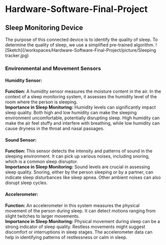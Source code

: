# Hardware-Software-Final-Project

## Sleep Monitoring Device
The purpose of this connected device is to identify the quality of sleep. To determine the quality of sleep, we use a simplified pre-trained algorithm.
![Sketch](/workspaces/Hardware-Software-Final-Project/picture/Sleeping tracker.jpg)

### Environmental and Movement Sensors

#### Humidity Sensor:
**Function:** A humidity sensor measures the moisture content in the air. In the context of a sleep monitoring system, it assesses the humidity level of the room where the person is sleeping.  
**Importance in Sleep Monitoring:** Humidity levels can significantly impact sleep quality. Both high and low humidity can make the sleeping environment uncomfortable, potentially disrupting sleep. High humidity can make the air feel stuffy and interfere with breathing, while low humidity can cause dryness in the throat and nasal passages. 

#### Sound Sensor:
**Function:** This sensor detects the intensity and patterns of sound in the sleeping environment. It can pick up various noises, including snoring, which is a common sleep disruptor.  
**Importance in Sleep Monitoring:** Sound levels are crucial in assessing sleep quality. Snoring, either by the person sleeping or by a partner, can indicate sleep disturbances like sleep apnea. Other ambient noises can also disrupt sleep cycles. 

#### Accelerometer:
**Function:** An accelerometer in this system measures the physical movement of the person during sleep. It can detect motions ranging from slight twitches to larger movements.  
**Importance in Sleep Monitoring:** Physical movement during sleep can be a strong indicator of sleep quality. Restless movements might suggest discomfort or interruptions in sleep stages. The accelerometer data can help in identifying patterns of restlessness or calm in sleep.
